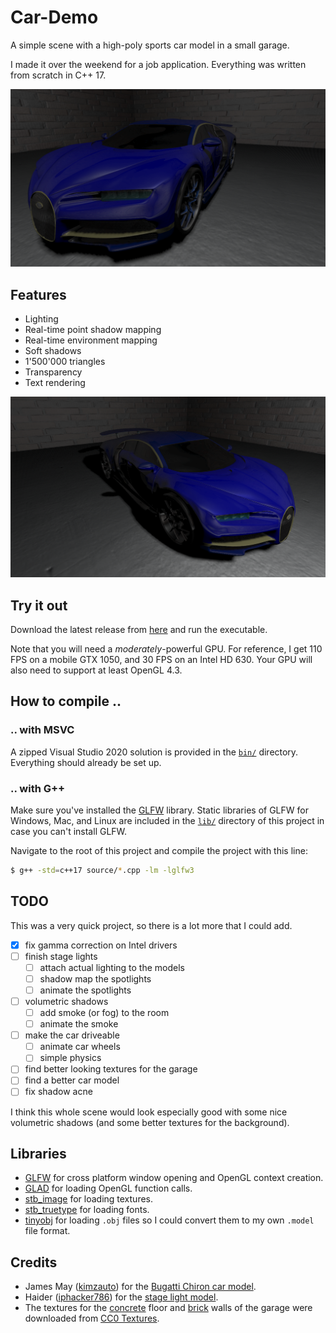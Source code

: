 # Car-Demo

A simple scene with a high-poly sports car model in a small garage. 

I made it over the weekend for a job application. Everything was written from scratch in C++ 17.

![screenshot 3](/screenshots/screenshot-3.png)

## Features

- Lighting
- Real-time point shadow mapping
- Real-time environment mapping
- Soft shadows
- 1'500'000 triangles
- Transparency
- Text rendering

![screenshot 2](/screenshots/screenshot-2.png)

## Try it out

Download the latest release from [here](https://github.com/blat-blatnik/Car-Demo/releases) and run the executable.

Note that you will need a _moderately_-powerful GPU. For reference, I get 110 FPS on a mobile GTX 1050, and 30 FPS on an Intel HD 630. Your GPU will also need to support at least OpenGL 4.3.

## How to compile ..

### .. with MSVC

A zipped Visual Studio 2020 solution is provided in the [`bin/`](/bin/) directory. Everything should already be set up.

### .. with G++

Make sure you've installed the [GLFW](https://www.glfw.org/download.html) library. Static libraries of GLFW for Windows, Mac, and Linux are included in the [`lib/`](lib/) directory of this project in case you can't install GLFW. 

Navigate to the root of this project and compile the project with this line:

```bash
$ g++ -std=c++17 source/*.cpp -lm -lglfw3
```

## TODO

This was a very quick project, so there is a lot more that I could add. 

- [x] fix gamma correction on Intel drivers
- [ ] finish stage lights
  - [ ] attach actual lighting to the models
  - [ ] shadow map the spotlights
  - [ ] animate the spotlights
- [ ] volumetric shadows
  - [ ] add smoke (or fog) to the room
  - [ ] animate the smoke
- [ ] make the car driveable
  - [ ] animate car wheels
  - [ ] simple physics
- [ ] find better looking textures for the garage
- [ ] find a better car model
- [ ] fix shadow acne

I think this whole scene would look especially good with some nice volumetric shadows (and some better textures for the background).

## Libraries

- [GLFW](https://www.glfw.org/) for cross platform window opening and OpenGL context creation.
- [GLAD](https://glad.dav1d.de/) for loading OpenGL function calls.
- [stb_image](https://github.com/nothings/stb) for loading textures.
- [stb_truetype](https://github.com/nothings/stb) for loading fonts.
- [tinyobj](https://github.com/tinyobjloader/tinyobjloader) for loading `.obj` files so I could convert them to my own `.model` file format.


## Credits

- James May ([kimzauto](https://free3d.com/user/kimzauto)) for the [Bugatti Chiron car model](https://free3d.com/3d-model/bugatti-chiron-2017-model-31847.html).
- Haider ([iphacker786](https://free3d.com/user/iphacker786)) for the [stage light model](https://free3d.com/3d-model/spotlights-84030.html).
- The textures for the [concrete](https://cc0textures.com/view?id=Concrete015) floor and [brick](https://cc0textures.com/view?id=Bricks042) walls of the garage were downloaded from [CC0 Textures](https://cc0textures.com/).

